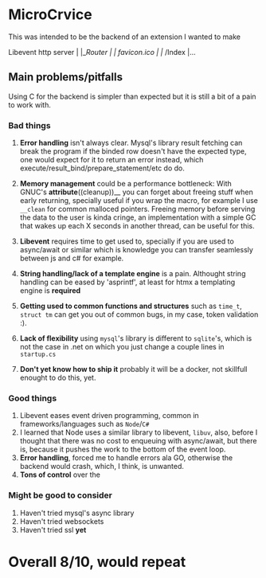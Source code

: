 # MicroCrvice
This was intended to be the backend of an extension I wanted to make

Libevent http server
|
|___Router
    |
    |_ favicon.ico
    |
    |_ /Index
    |...

## Main problems/pitfalls
Using C for the backend is simpler than expected but it is still
a bit of a pain to work with. 

### Bad things

1. __Error handling__ isn't always clear. Mysql's library result fetching can break the program 
if the binded row doesn't have the expected type, one would expect for it to return an error instead, 
which execute/result_bind/prepare_statement/etc do do.

2. __Memory management__ could be a performance bottleneck:
    With GNUC's __attribute__((cleanup))__ you can forget about freeing stuff when early returning,
    specially useful if you wrap the macro, for example I use `__clean` for common malloced pointers.
    Freeing memory before serving the data to the user is kinda cringe, an implementation with a simple GC
    that wakes up each X seconds in another thread, can be useful for this.

3. __Libevent__ requires time to get used to, specially if you are used to
    async/await or similar which is knowledge you can transfer seamlessly between js and c# for example.

4. __String handling/lack of a template engine__ is a pain. Althought string handling can be eased by
'asprintf', at least for htmx a templating engine is __required__

5. __Getting used to common functions and structures__ such as `time_t`, `struct tm` can get you out of 
common bugs, in my case, token validation :).
 
6. __Lack of flexibility__ using `mysql`'s library is different to `sqlite`'s, which is not the case
in .net on which you just change a couple lines in `startup.cs`

7. __Don't yet know how to ship it__ probably it will be a docker, not skillfull enought to do this, yet.

### Good things

1. Libevent eases event driven programming, common in frameworks/languages such as `Node`/`C#`
2. I learned that Node uses a similar library to libevent, `libuv`, also, before I thought 
that there was no cost to enqueuing with async/await, but there is, because it pushes the work to the bottom 
of the event loop.
3. __Error handling__, forced me to handle errors ala GO, otherwise the backend would crash, which, I think,
is unwanted.
4. __Tons of control__ over the 

### Might be good to consider

1. Haven't tried mysql's async library
2. Haven't tried websockets
3. Haven't tried ssl __yet__

# Overall 8/10, would repeat
